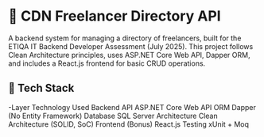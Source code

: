 # **📇 CDN Freelancer Directory API**

A backend system for managing a directory of freelancers, built for the ETIQA IT Backend Developer Assessment (July 2025). This project follows Clean Architecture principles, uses ASP.NET Core Web API, Dapper ORM, and includes a React.js frontend for basic CRUD operations.

## 🚀 Tech Stack
-Layer       Technology Used
Backend API	ASP.NET Core Web API
ORM	Dapper (No Entity Framework)
Database	SQL Server
Architecture	Clean Architecture (SOLID, SoC)
Frontend (Bonus)	React.js
Testing	xUnit + Moq
